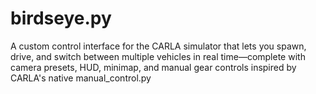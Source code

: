 # birdseye.py
A custom control interface for the CARLA simulator that lets you spawn, drive, and switch between multiple vehicles in real time—complete with camera presets, HUD, minimap, and manual gear controls inspired by CARLA's native manual_control.py
